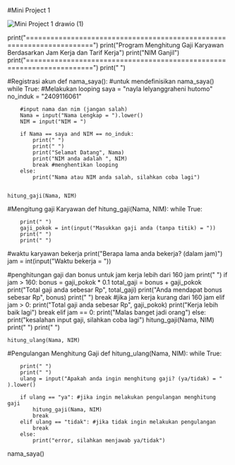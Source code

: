 #Mini Project 1


![Mini Project 1 drawio (1)](https://github.com/user-attachments/assets/87d147e5-b4d2-41eb-9e57-ac7ffc8aaa45)


print("======================================================================")
print("Program Menghitung Gaji Karyawan Berdasarkan Jam Kerja dan Tarif Kerja")
print("NIM Ganjil")
print("======================================================================")
print("  ")

#Registrasi akun
def nama_saya(): #untuk mendefinisikan nama_saya()
    while True: #Melakukan looping
        saya = "nayla lelyanggraheni hutomo"
        no_induk = "2409116061"

        #input nama dan nim (jangan salah)
        Nama = input("Nama Lengkap = ").lower()
        NIM = input("NIM = ")

        if Nama == saya and NIM == no_induk:
            print(" ")
            print(" ")
            print("Selamat Datang", Nama)
            print("NIM anda adalah ", NIM)
            break #menghentikan looping
        else:
            print("Nama atau NIM anda salah, silahkan coba lagi")


    hitung_gaji(Nama, NIM)


#Mengitung gaji Karyawan
def hitung_gaji(Nama, NIM):
    while True: 
        
        print(" ")
        gaji_pokok = int(input("Masukkan gaji anda (tanpa titik) = "))
        print(" ")
        print(" ")

#waktu karyawan bekerja
        print("Berapa lama anda bekerja? (dalam jam)")
        jam = int(input("Waktu bekerja = "))

#penghitungan gaji dan bonus untuk jam kerja lebih dari 160 jam
        print(" ")
        if jam > 160:
            bonus = gaji_pokok * 0.1 
            total_gaji = bonus + gaji_pokok
            print("Total gaji anda sebesar Rp", total_gaji)
            print("Anda mendapat bonus sebesar Rp", bonus)
            print(" ")
            break
#jika jam kerja kurang dari 160 jam
        elif jam > 0:
            print("Total gaji anda sebesar Rp", gaji_pokok)
            print("Kerja lebih baik lagi")
            break
        elif jam == 0:
            print("Malas banget jadi orang")
        else:
            print("kesalahan input gaji, silahkan coba lagi")
            hitung_gaji(Nama, NIM)
        print(" ")
        print(" ")  

    hitung_ulang(Nama, NIM)

#Pengulangan Menghitung Gaji 
def hitung_ulang(Nama, NIM):
    while True:

        print(" ")
        print(" ")
        ulang = input("Apakah anda ingin menghitung gaji? (ya/tidak) = "  ).lower()
        
        if ulang == "ya": #jika ingin melakukan pengulangan menghitung gaji
            hitung_gaji(Nama, NIM)
            break
        elif ulang == "tidak": #jika tidak ingin melakukan pengulangan
            break
        else:
            print("error, silahkan menjawab ya/tidak")


nama_saya()
